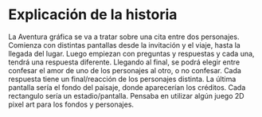 # Explicación de la historia
La Aventura gráfica se va a tratar sobre una cita entre dos personajes. Comienza con distintas pantallas desde la invitación y el viaje, hasta la llegada del lugar. Luego empiezan con preguntas y respuestas y cada una, tendrá una respuesta diferente. Llegando al final, se podrá elegir entre confesar el amor de uno de los personajes al otro, o no confesar. Cada respuesta tiene un final/reacción de los personajes distinta. La última pantalla sería el fondo del paisaje, donde aparecerían los créditos. 
Cada rectangulo sería un estadio/pantalla. Pensaba en utilizar algún juego 2D pixel art para los fondos y personajes. 

